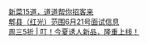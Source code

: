   
[新菜15道，道道帮你招客来](http://www.dianyue.me/archives/888/bakkj7gx3v81a4ns/)  
[郫县（红光）范围6月21号面试信息](http://www.dianyue.me/archives/108/0hzl266d33vpaxlz/)  
[周三5折 | 叮！今夏诱人新品，隆重上线！](http://www.dianyue.me/archives/598/6lk5lucp98dgmjst/)